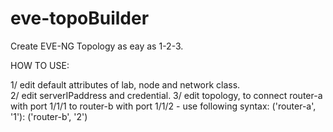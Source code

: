 # eve-topoBuilder
Create EVE-NG Topology as eay as 1-2-3.

HOW TO USE:

1/ edit default attributes of lab, node and network class.  
2/ edit serverIPaddress and credential.
3/ edit topology, to connect router-a with port 1/1/1 to router-b with port 1/1/2 - use following syntax:
   ('router-a', '1'): ('router-b', '2')
 
